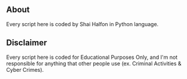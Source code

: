About
-----
Every script here is coded by Shai Halfon in Python language.

Disclaimer
----------
Every script here is coded for Educational Purposes Only, and I'm not responsible for anything that other people use (ex. Criminal Activities & Cyber Crimes).
